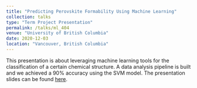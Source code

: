 ```yaml
---
title: "Predicting Perovskite Formability Using Machine Learning"
collection: talks
type: "Term Project Presentation"
permalink: /talks/ml_404
venue: "University of British Columbia"
date: 2020-12-03
location: "Vancouver, British Columbia"
---
```


This presentation is about leveraging machine learning tools for the classification of a certain chemical structure. A data analysis pipeline is built and we achieved a 90% accuracy using the SVM model. The presentation slides can be found [here](https://drive.google.com/file/d/1dw0Bc3B0IDKO8Ezh0ou6kfhxKBr_Y0qk/view?usp=sharing).
